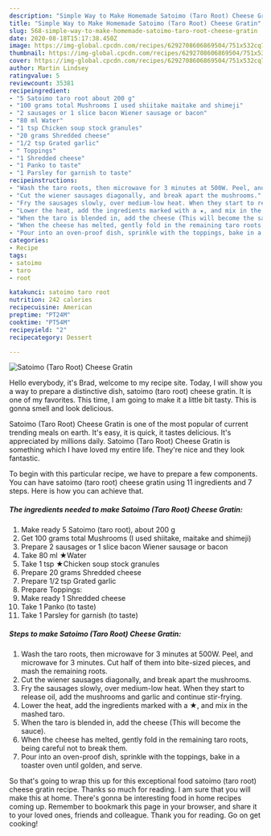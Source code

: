 ```yaml
---
description: "Simple Way to Make Homemade Satoimo (Taro Root) Cheese Gratin"
title: "Simple Way to Make Homemade Satoimo (Taro Root) Cheese Gratin"
slug: 568-simple-way-to-make-homemade-satoimo-taro-root-cheese-gratin
date: 2020-08-18T15:17:38.450Z
image: https://img-global.cpcdn.com/recipes/6292708606869504/751x532cq70/satoimo-taro-root-cheese-gratin-recipe-main-photo.jpg
thumbnail: https://img-global.cpcdn.com/recipes/6292708606869504/751x532cq70/satoimo-taro-root-cheese-gratin-recipe-main-photo.jpg
cover: https://img-global.cpcdn.com/recipes/6292708606869504/751x532cq70/satoimo-taro-root-cheese-gratin-recipe-main-photo.jpg
author: Martin Lindsey
ratingvalue: 5
reviewcount: 35381
recipeingredient:
- "5 Satoimo taro root about 200 g"
- "100 grams total Mushrooms I used shiitake maitake and shimeji"
- "2 sausages or 1 slice bacon Wiener sausage or bacon"
- "80 ml Water"
- "1 tsp Chicken soup stock granules"
- "20 grams Shredded cheese"
- "1/2 tsp Grated garlic"
- " Toppings"
- "1 Shredded cheese"
- "1 Panko to taste"
- "1 Parsley for garnish to taste"
recipeinstructions:
- "Wash the taro roots, then microwave for 3 minutes at 500W. Peel, and microwave for 3 minutes. Cut half of them into bite-sized pieces, and mash the remaining roots."
- "Cut the wiener sausages diagonally, and break apart the mushrooms."
- "Fry the sausages slowly, over medium-low heat. When they start to release oil, add the mushrooms and garlic and continue stir-frying."
- "Lower the heat, add the ingredients marked with a ★, and mix in the mashed taro."
- "When the taro is blended in, add the cheese (This will become the sauce)."
- "When the cheese has melted, gently fold in the remaining taro roots, being careful not to break them."
- "Pour into an oven-proof dish, sprinkle with the toppings, bake in a toaster oven until golden, and serve."
categories:
- Recipe
tags:
- satoimo
- taro
- root

katakunci: satoimo taro root 
nutrition: 242 calories
recipecuisine: American
preptime: "PT24M"
cooktime: "PT54M"
recipeyield: "2"
recipecategory: Dessert

---
```



![Satoimo (Taro Root) Cheese Gratin](https://img-global.cpcdn.com/recipes/6292708606869504/751x532cq70/satoimo-taro-root-cheese-gratin-recipe-main-photo.jpg)

Hello everybody, it's Brad, welcome to my recipe site. Today, I will show you a way to prepare a distinctive dish, satoimo (taro root) cheese gratin. It is one of my favorites. This time, I am going to make it a little bit tasty. This is gonna smell and look delicious.



Satoimo (Taro Root) Cheese Gratin is one of the most popular of current trending meals on earth. It's easy, it is quick, it tastes delicious. It's appreciated by millions daily. Satoimo (Taro Root) Cheese Gratin is something which I have loved my entire life. They're nice and they look fantastic.


To begin with this particular recipe, we have to prepare a few components. You can have satoimo (taro root) cheese gratin using 11 ingredients and 7 steps. Here is how you can achieve that.

<!--inarticleads1-->

##### The ingredients needed to make Satoimo (Taro Root) Cheese Gratin:

1. Make ready 5 Satoimo (taro root), about 200 g
1. Get 100 grams total Mushrooms (I used shiitake, maitake and shimeji)
1. Prepare 2 sausages or 1 slice bacon Wiener sausage or bacon
1. Take 80 ml ★Water
1. Take 1 tsp ★Chicken soup stock granules
1. Prepare 20 grams Shredded cheese
1. Prepare 1/2 tsp Grated garlic
1. Prepare  Toppings:
1. Make ready 1 Shredded cheese
1. Take 1 Panko (to taste)
1. Take 1 Parsley for garnish (to taste)




<!--inarticleads2-->

##### Steps to make Satoimo (Taro Root) Cheese Gratin:

1. Wash the taro roots, then microwave for 3 minutes at 500W. Peel, and microwave for 3 minutes. Cut half of them into bite-sized pieces, and mash the remaining roots.
1. Cut the wiener sausages diagonally, and break apart the mushrooms.
1. Fry the sausages slowly, over medium-low heat. When they start to release oil, add the mushrooms and garlic and continue stir-frying.
1. Lower the heat, add the ingredients marked with a ★, and mix in the mashed taro.
1. When the taro is blended in, add the cheese (This will become the sauce).
1. When the cheese has melted, gently fold in the remaining taro roots, being careful not to break them.
1. Pour into an oven-proof dish, sprinkle with the toppings, bake in a toaster oven until golden, and serve.




So that's going to wrap this up for this exceptional food satoimo (taro root) cheese gratin recipe. Thanks so much for reading. I am sure that you will make this at home. There's gonna be interesting food in home recipes coming up. Remember to bookmark this page in your browser, and share it to your loved ones, friends and colleague. Thank you for reading. Go on get cooking!
